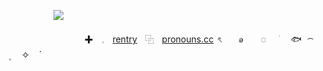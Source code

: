             ![](https://64.media.tumblr.com/7430f2befa843864b4ea911c4f11b166/3b408ace742f5d6c-2b/s2048x3072_c0,0,99833,99704/cf30e8f2510f4ec3e70c7f80fd9d6f42ffe173bb.gif)
        
                 　   ✚　𓈒ㅤ[rentry](https://rentry.co/ii18)ㅤ⿻ㅤ[pronouns.cc](https://pronouns.cc/@mefon) ৎ　　ꭷ　　◌ 　  ׁ  　🐟　  ͡ ⠀　  ۪ 　 ✧　  ֗ 

